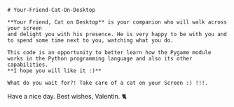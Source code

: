     # Your-Friend-Cat-On-Desktop

    **Your Friend, Cat on Desktop** is your companion who will walk across your screen 
    and delight you with his presence. He is very happy to be with you and to spend some time next to you, watching what you do.

    This code is an opportunity to better learn how the Pygame module works in the Python programming language and also its other capabilities. 
    **I hope you will like it :)**

    What do you wait for?! Take care of a cat on your Screen :) !!!.


   Have a nice day.
   Best wishes, Valentin.
   🐈




